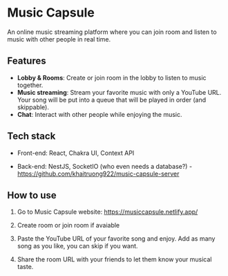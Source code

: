 # Music Capsule

An online music streaming platform where you can join room and listen to music with other people in real time.

## Features

- **Lobby & Rooms**: Create or join room in the lobby to listen to music together.
- **Music streaming**: Stream your favorite music with only a YouTube URL. Your song will be put into a queue that will be played in order (and skippable).
- **Chat**: Interact with other people while enjoying the music.

## Tech stack

- Front-end: React, Chakra UI, Context API

- Back-end: NestJS, SocketIO (who even needs a database?) - https://github.com/khaitruong922/music-capsule-server

## How to use

1. Go to Music Capsule website: https://musiccapsule.netlify.app/

2. Create room or join room if avaiable

3. Paste the YouTube URL of your favorite song and enjoy. Add as many song as you like, you can skip if you want.

4. Share the room URL with your friends to let them know your musical taste.
